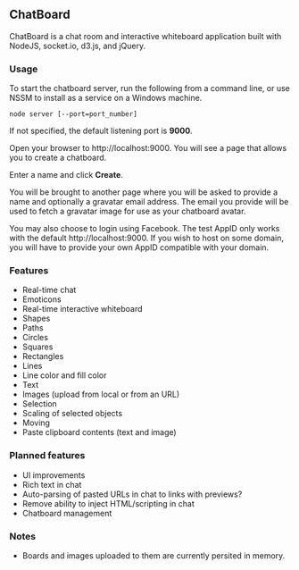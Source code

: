 ## ChatBoard

ChatBoard is a chat room and interactive whiteboard application built with NodeJS, socket.io, d3.js, and jQuery.

### Usage

To start the chatboard server, run the following from a command line, or use NSSM to install as a service on a Windows machine.

``` node server [--port=port_number]  ```

If not specified, the default listening port is **9000**.

Open your browser to http://localhost:9000. You will see a page that allows you to create a chatboard.

Enter a name and click **Create**.

You will be brought to another page where you will be asked to provide a name and optionally a gravatar email address. The email you provide will be used to fetch a gravatar image for use as your chatboard avatar.

You may also choose to login using Facebook.  The test AppID only works with the default http://localhost:9000. If you wish to host on some domain, you will have to provide your own AppID compatible with your domain.

### Features

* Real-time chat
 * Emoticons
* Real-time interactive whiteboard
 * Shapes
  * Paths
  * Circles
  * Squares
  * Rectangles
  * Lines
 * Line color and fill color
 * Text
 * Images (upload from local or from an URL)
 * Selection
 * Scaling of selected objects
 * Moving
 * Paste clipboard contents (text and image)

### Planned features

* UI improvements
* Rich text in chat
* Auto-parsing of pasted URLs in chat to links with previews?
* Remove ability to inject HTML/scripting in chat
* Chatboard management

### Notes
* Boards and images uploaded to them are currently persited in memory.
